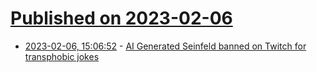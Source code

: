 # [Published on 2023-02-06](index.md)

* [2023-02-06, 15:06:52](https://news.ycombinator.com/item?id=34678339) - [AI Generated Seinfeld banned on Twitch for transphobic jokes](https://www.sportskeeda.com/esports/news-ai-streamer-watchmeforever-reportedly-gets-banned-going-rogue)
